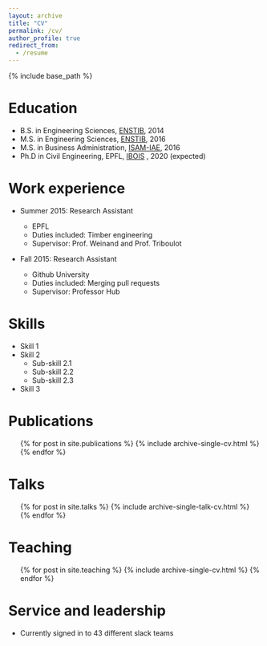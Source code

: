 ```yaml
---
layout: archive
title: "CV"
permalink: /cv/
author_profile: true
redirect_from:
  - /resume
---
```


{% include base_path %}

Education
======
* B.S. in Engineering Sciences, [ENSTIB](http://www.enstib.univ-lorraine.fr/en/), 2014
* M.S. in Engineering Sciences, [ENSTIB](http://www.enstib.univ-lorraine.fr/en/), 2016
* M.S. in Business Administration, [ISAM-IAE](https://www.iae-france.fr/en/), 2016
* Ph.D in Civil Engineering, EPFL, [IBOIS](https://ibois.epfl.ch) , 2020 (expected)

Work experience
======
* Summer 2015: Research Assistant
  * EPFL
  * Duties included: Timber engineering
  * Supervisor: Prof. Weinand and Prof. Triboulot

* Fall 2015: Research Assistant
  * Github University
  * Duties included: Merging pull requests
  * Supervisor: Professor Hub

Skills
======
* Skill 1
* Skill 2
  * Sub-skill 2.1
  * Sub-skill 2.2
  * Sub-skill 2.3
* Skill 3

Publications
======
  <ul>{% for post in site.publications %}
    {% include archive-single-cv.html %}
  {% endfor %}</ul>

Talks
======
  <ul>{% for post in site.talks %}
    {% include archive-single-talk-cv.html %}
  {% endfor %}</ul>

Teaching
======
  <ul>{% for post in site.teaching %}
    {% include archive-single-cv.html %}
  {% endfor %}</ul>

Service and leadership
======
* Currently signed in to 43 different slack teams
